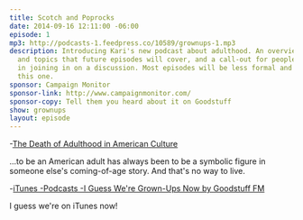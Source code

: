 ```yaml
---
title: Scotch and Poprocks
date: 2014-09-16 12:11:00 -06:00
episode: 1
mp3: http://podcasts-1.feedpress.co/10589/grownups-1.mp3
description: Introducing Kari's new podcast about adulthood. An overview of the themes
  and topics that future episodes will cover, and a call-out for people interested
  in joining in on a discussion. Most episodes will be less formal and scripted than
  this one.
sponsor: Campaign Monitor
sponsor-link: http://www.campaignmonitor.com/
sponsor-copy: Tell them you heard about it on Goodstuff
show: grownups
layout: episode
---
```


-[The Death of Adulthood in American Culture][1]

...to be an American adult has always been to be a symbolic figure in someone else's coming-of-age story. And that's no way to live.

-[iTunes -Podcasts -I Guess We're Grown-Ups Now by Goodstuff FM][2]

I guess we're on iTunes now!

[1]: http://mobile.nytimes.com/2014/09/14/magazine/the-death-of-adulthood-in-american-culture.html
[2]: https://itunes.apple.com/us/podcast/i-guess-were-grown-ups-now/id920093038?mt=2

  